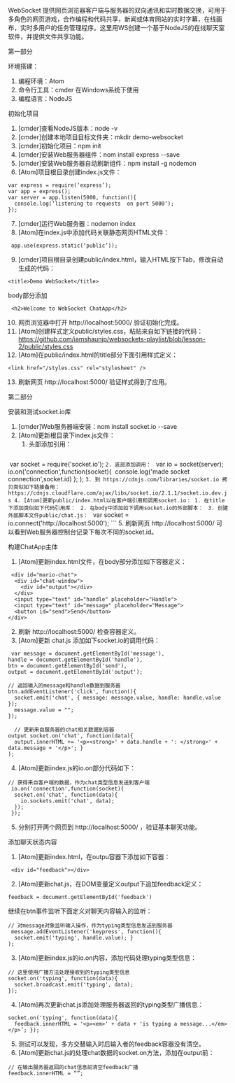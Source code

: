 WebSocket
提供网页浏览器客户端与服务器的双向通讯和实时数据交换，可用于多角色的网页游戏，合作编程和代码共享，新闻或体育网站的实时字幕，在线画布，实时多用户的任务管理程序。这里用WS创建一个基于NodeJS的在线聊天室软件，并提供文件共享功能。

第一部分

环境搭建：
1. 编程环境：Atom
2. 命令行工具：cmder 在Windows系统下使用
3. 编程语言：NodeJS

初始化项目
1. [cmder]查看NodeJS版本：node -v
2. [cmder]创建本地项目目标文件夹：mkdir demo-websocket
3. [cmder]初始化项目：npm init
4. [cmder]安装Web服务器组件：nom install express --save
5. [cmder]安装Web服务器自动刷新组件：npm install -g nodemon
6. [Atom]项目根目录创建index.js文件： 
```
var express = require(‘express’); 
var app = express(); 
var server = app.listen(5000, function(){ 
  console.log(‘listening to requests  on port 5000’); 
}); 
```
7. [cmder]运行Web服务器：nodemon index
8. [Atom]在index.js中添加代码关联静态网页HTML文件： 
```
 app.use(express.static(‘public’)); 
```
9. [cmder]项目根目录创建public/index.html，输入HTML按下Tab，修改自动生成的代码： 
```
<title>Demo WebSocket</title> 
```
body部分添加 
```
 <h2>Welcome to WebSocket ChatApp</h2> 
```
10. 网页浏览器中打开 http://localhost:5000/ 验证初始化完成。
11. [Atom]创建样式定义public/styles.css，粘贴来自如下链接的代码： https://github.com/iamshaunjp/websockets-playlist/blob/lesson-2/public/styles.css
12. [Atom]在public/index.html的title部分下面引用样式定义： 
```
<link href="/styles.css" rel="stylesheet" /> 
```
13. 刷新网页 http://localhost:5000/ 验证样式得到了应用。

第二部分

安装和测试socket.io库
1. [cmder]Web服务器端安装：nom install socket.io --save
2. [Atom]更新根目录下index.js文件：
    1. 头部添加引用：
    ```
 var socket = require('socket.io');
    ```
    2. 底部添加调用： 
    ```
    var io = socket(server); 
    io.on('connection',function(socket){ 
      console.log('made socket connection',socket.id) };
    );
    ```
3. 到 https://cdnjs.com/libraries/socket.io 拷贝类似如下链接备用：
 https://cdnjs.cloudflare.com/ajax/libs/socket.io/2.1.1/socket.io.dev.js
4. [Atom]更新public/index.html以在客户端引用和调用socket.io：
    1. 在title下添加类似如下代码引用库： 
    ```
    <script src="https://cdnjs.cloudflare.com/ajax/libs/socket.io/2.1.1/socket.io.dev.js"></script>
    ```
    2. 在body中添加如下调用socket.io的外部脚本： 
    ```
    <script src="chat.js"></script>
    ```
    3. 创建外部脚本文件public/chat.js： 
    ```
    var socket = io.connect('http://localhost:5000');
    ```
5. 刷新网页 http://localhost:5000/ 可以看到Web服务器控制台记录下每次不同的socket.id。

构建ChatApp主体
1. [Atom]更新index.html文件，在body部分添加如下容器定义：
```
 <div id="mario-chat"> 
  <div id="chat-window"> 
    <div id="output"></div> 
  </div> 
  <input type="text" id="handle" placeholder="Handle"> 
  <input type="text" id="message" placeholder="Message"> 
  <button id="send">Send</button> 
</div>
```
2. 刷新 http://localhost:5000/ 检查容器定义。
3. [Atom]更新 chat.js 添加如下socket.io的调用代码：
```
 var message = document.getElementById('message'), 
handle = document.getElementById('handle'), 
btn = document.getElementById('send'), 
output = document.getElementById('output');  

// 返回输入的message和handle数据到服务器 
btn.addEventListener('click', function(){ 
  socket.emit('chat', { message: message.value, handle: handle.value }); 
  message.value = ""; 
});

  // 更新来自服务器的chat相关数据到容器
output socket.on('chat', function(data){ 
  output.innerHTML += '<p><strong>' + data.handle + ': </strong>' + data.message + '</p>'; }
);
```
4. [Atom]更新index.js的io.on部分代码如下： 
```
// 获得来自客户端的数据，作为chat类型信息发送到客户端
 io.on('connection',function(socket){ 
  socket.on('chat', function(data){ 
    io.sockets.emit('chat', data); 
  });
 });
```
5. 分别打开两个网页到 http://localhost:5000/ ，验证基本聊天功能。

添加聊天状态内容
1. [Atom]更新index.html，在outpu容器下添加如下容器：
```
 <div id="feedback"></div>
```
2. [Atom]更新chat.js，在DOM变量定义output下追加feedback定义： 
```
feedback = document.getElementById('feedback') 
```
继续在btn事件监听下面定义对聊天内容输入的监听： 
```
// 对message对象监听输入操作，作为typing类型信息发送到服务器
 message.addEventListener('keypress', function(){ 
  socket.emit('typing', handle.value); }
);
```
3. [Atom]更新index.js的io.on内容，添加代码处理typing类型信息： 
```
// 这里使用广播方法处理接收到的typing类型信息 
socket.on('typing', function(data){ 
  socket.broadcast.emit('typing', data); 
});
```
4. [Atom]再次更新chat.js添加处理服务器返回的typing类型广播信息： 
```
socket.on('typing', function(data){ 
  feedback.innerHTML = '<p><em>' + data + 'is typing a message...</em></p>’; });
```
5. 测试可以发现，多方交替输入时后输入者的feedback容器没有清空。
6. [Atom]更新chat.js的处理chat数据的socket.on方法，添加在output前：
```
// 在输出服务器返回的chat信息前清空feedback广播 
feedback.innerHTML = “”;
```
